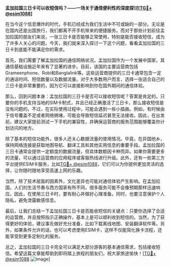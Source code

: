 **孟加拉国三日卡可以收短信吗？——一场关于通信便利性的深度探讨[[TG💪+ @esim1088](https://t.me/s/esim1088)]**

在当今这个信息爆炸的时代，手机已经成为我们生活中不可或缺的一部分。无论是在国内还是出国旅行，我们都离不开手机带来的便捷服务。而对于那些计划前往孟加拉国的朋友们来说，一张三日卡是否能够正常使用，特别是能否接收短信，成为了许多人关心的问题。今天，我们就来深入探讨一下这个问题，看看孟加拉国的三日卡到底能不能满足你的需求。

首先，我们需要了解孟加拉国的通信网络状况。孟加拉国作为一个发展中国家，其通信基础设施近年来有了显著的进步。目前，该国的主要运营商包括Grameenphone、Robi和Banglalink等。这些运营商提供的三日卡通常包含一定的通话时间、短信数量以及数据流量。对于大多数用户而言，选择一张适合自己的三日卡是非常重要的，因为它可以直接影响到你在国外期间的通信体验。

那么，回到问题本身：孟加拉国的三日卡是否可以接收短信呢？答案是肯定的。只要你的手机支持当地的SIM卡制式，并且已经正确激活了三日卡，那么接收短信是没有问题的。不过，在实际使用过程中，可能会遇到一些小插曲。例如，有时候由于信号覆盖不足或者网络拥堵，可能会导致短信延迟甚至无法接收。因此，在出发前，建议大家提前测试一下手机的兼容性，并确保运营商的服务范围能够覆盖你计划访问的地方。

除了基本的短信功能外，很多人还关心数据流量的使用情况。毕竟，在异国他乡，保持网络连接是获取地图导航、翻译工具和其他实用信息的重要手段。孟加拉国的三日卡通常会提供一定额度的数据流量，但具体数额因卡种而异。如果你需要更多的流量，可以通过运营商的应用程序或客服热线进行升级。此外，还有一些第三方平台提供ESIM卡服务，比如[TG💪+ @esim1088](https://t.me/s/esim1088)，它们可以为你提供更加灵活的选择，让你随时随地享受高速上网的乐趣。

当然，除了技术层面的因素外，文化差异也可能对通信体验产生影响。在孟加拉国，人们的生活节奏与西方国家有所不同，很多服务可能不会像预期那样迅速响应。因此，在使用三日卡时，要有耐心并做好心理准备。同时，也要注意保护个人隐私，避免泄露敏感信息。

最后，让我们总结一下孟加拉国三日卡是否能收短信的关键点：只要你选择了合适的运营商，并且按照指示正确操作，基本上是可以顺利收到短信的。当然，为了获得更好的体验，建议事先做好充分准备，比如下载离线地图、安装翻译软件等。另外，如果条件允许的话，也可以考虑使用ESIM卡，这样不仅能简化换卡流程，还能享受到更多定制化的服务。

总之，孟加拉国的三日卡完全可以满足大部分游客的基本通信需求，包括接收短信。希望这篇文章能帮助到即将踏上旅程的朋友们，祝大家旅途愉快！[[TG💪+ @esim1088](https://t.me/s/esim1088) ![Image](https://i.postimg.cc/4NQfJmqS/Snipaste-2025-05-13-00-14-12.png)]